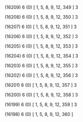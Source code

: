 (16209) 6 (0) [ 1, 5, 8, 9, 12, 349 ] 3 


(16208) 6 (0) [ 1, 5, 8, 9, 12, 350 ] 3 


(16207) 6 (0) [ 1, 5, 8, 9, 12, 351 ] 3 


(16206) 6 (0) [ 1, 5, 8, 9, 12, 352 ] 3 


(16205) 6 (0) [ 1, 5, 8, 9, 12, 353 ] 3 


(16204) 6 (0) [ 1, 5, 8, 9, 12, 354 ] 3 


(16203) 6 (0) [ 1, 5, 8, 9, 12, 355 ] 3 


(16202) 6 (0) [ 1, 5, 8, 9, 12, 356 ] 3 


(16201) 6 (0) [ 1, 5, 8, 9, 12, 357 ] 3 


(16200) 6 (0) [ 1, 5, 8, 9, 12, 358 ] 3 


(16199) 6 (0) [ 1, 5, 8, 9, 12, 359 ] 3 


(16198) 6 (0) [ 1, 5, 8, 9, 12, 360 ]  

